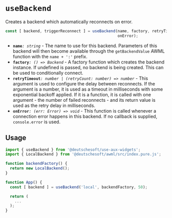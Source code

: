 # `useBackend`

Creates a backend which automatically reconnects on error.

```ts
const [ backend, triggerReconnect ] = useBackend(name, factory, retryTimeout,
                                                 onError);
```

- **`name`**_`: string`_ - The name to use for this backend. Parameters of
  this backend will then become available through the `getBackendValue` AWML
  function with the `name + ':'` prefix.
- **`factory`**_`: () => Backend`_ - A factory function which creates the
  backend instance. If undefined is passed, no backend is being created.
  This can be used to conditionally connect.
- **`retryTimeout`**_`: number | (retryCount: number) => number`_ - This
  argument is used to configure the delay between reconnects. If
  the argument is a number, it is used as a timeout in milliseconds with
  some exponential backoff applied. If it is a function, it is called with
  one argument - the number of failed reconnects - and its return value is
  used as the retry delay in milliseconds.
- **`onError`**_`: (err: Error) => void`_ - This function is called
  whenever a connection error happens in this backend. If no callback is
  supplied, `console.error` is used.

## Usage

```jsx
import { useBackend } from '@deutschesoft/use-aux-widgets';
import { LocalBackend } from '@deutschesoft/awml/src/index.pure.js';

function backendFactory() {
  return new LocalBackend();
}

function App() {
  const [ backend ] = useBackend('local', backendFactory, 50);

  return (
    ...
  );
}
```
